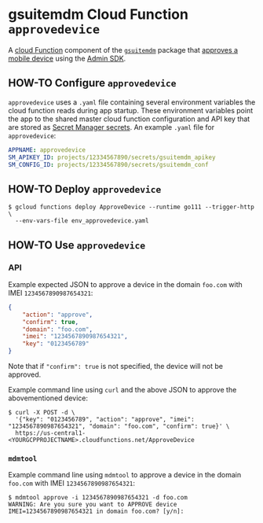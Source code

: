 # gsuitemdm Cloud Function `approvedevice` #

A [cloud Function](https://cloud.google.com/functions/) component of the [`gsuitemdm`](https://github.com/rickt/gsuitemdm) package that [approves a mobile device](https://developers.google.com/admin-sdk/directory/v1/reference/mobiledevices/action) using the [Admin SDK](https://developers.google.com/admin-sdk).

## HOW-TO Configure `approvedevice` ##
`approvedevice` uses a `.yaml` file containing several environment variables the cloud function reads during app startup. These environment variables point the app to the shared master cloud function configuration and API key that are stored as [Secret Manager secrets](https://cloud.google.com/secret-manager/docs/managing-secrets). An example `.yaml` file for `approvedevice`:

```yaml
APPNAME: approvedevice
SM_APIKEY_ID: projects/12334567890/secrets/gsuitemdm_apikey
SM_CONFIG_ID: projects/12334567890/secrets/gsuitemdm_conf
```

## HOW-TO Deploy `approvedevice` ##
```
$ gcloud functions deploy ApproveDevice --runtime go111 --trigger-http \
  --env-vars-file env_approvedevice.yaml
```

## HOW-TO Use `approvedevice` ##

### API ###
Example expected JSON to approve a device in the domain `foo.com` with IMEI `1234567890987654321`:
```json
{
	"action": "approve",
	"confirm": true,
	"domain": "foo.com",
	"imei": "1234567890987654321",
	"key": "0123456789"
}
```

Note that if `"confirm": true` is not specified, the device will not be approved. 

Example command line using `curl` and the above JSON to approve the abovementioned device:

```
$ curl -X POST -d \
  '{"key": "0123456789", "action": "approve", "imei": "1234567890987654321", "domain": "foo.com", "confirm": true}' \
  https://us-central1-<YOURGCPPROJECTNAME>.cloudfunctions.net/ApproveDevice
```

### `mdmtool` ##
Example command line using `mdmtool` to approve a device in the domain `foo.com` with IMEI `1234567890987654321`:
```
$ mdmtool approve -i 1234567890987654321 -d foo.com
WARNING: Are you sure you want to APPROVE device IMEI=1234567890987654321 in domain foo.com? [y/n]: 
```
